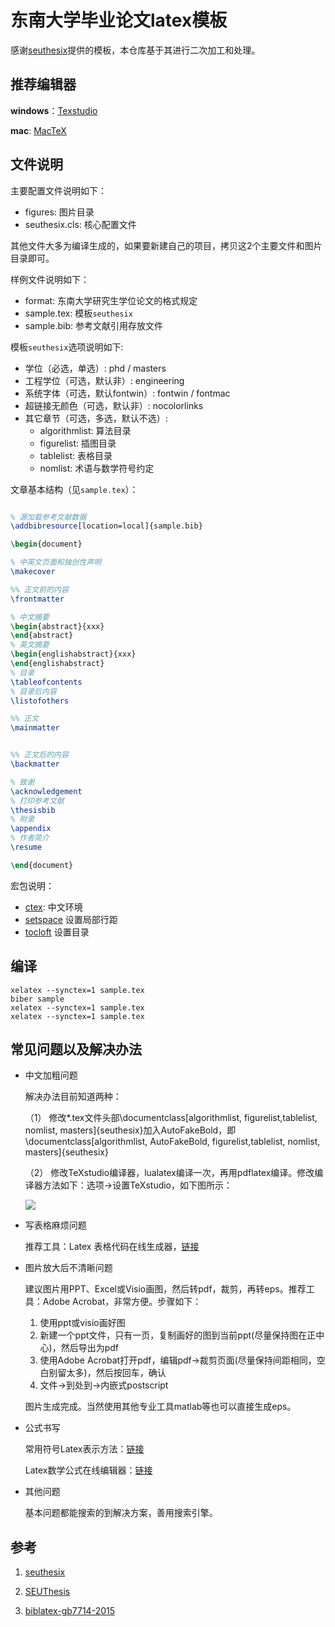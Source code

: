 # 东南大学毕业论文latex模板

感谢[seuthesix](https://github.com/zhimengfan1990/seuthesix)提供的模板，本仓库基于其进行二次加工和处理。

## 推荐编辑器

**windows**：[Texstudio](https://sourceforge.net/projects/texstudio/)

**mac**: [MacTeX](https://www.tug.org/mactex/)

## 文件说明

主要配置文件说明如下：

* figures: 图片目录
* seuthesix.cls: 核心配置文件

其他文件大多为编译生成的，如果要新建自己的项目，拷贝这2个主要文件和图片目录即可。

样例文件说明如下：

* format: 东南大学研究生学位论文的格式规定 
* sample.tex: 模板`seuthesix`
* sample.bib: 参考文献引用存放文件

模板`seuthesix`选项说明如下: 

* 学位（必选，单选）: phd / masters
* 工程学位（可选，默认非）: engineering
* 系统字体（可选，默认fontwin）: fontwin / fontmac
* 超链接无颜色（可选，默认非）: nocolorlinks
* 其它章节（可选，多选，默认不选）: 
  * algorithmlist: 算法目录
  * figurelist: 插图目录
  * tablelist: 表格目录
  * nomlist: 术语与数学符号约定

文章基本结构（见`sample.tex`）：

```latex

% 源加载参考文献数据
\addbibresource[location=local]{sample.bib}

\begin{document}

% 中英文页面和独创性声明
\makecover

%% 正文前的内容
\frontmatter

% 中文摘要
\begin{abstract}{xxx}
\end{abstract}
% 英文摘要
\begin{englishabstract}{xxx}
\end{englishabstract}
% 目录
\tableofcontents
% 目录后内容
\listofothers

%% 正文
\mainmatter


%% 正文后的内容
\backmatter

% 致谢
\acknowledgement
% 打印参考文献
\thesisbib
% 附录
\appendix
% 作者简介
\resume

\end{document}
```

宏包说明：

* [ctex](https://ctan.org/tex-archive/language/chinese/ctex): 中文环境
* [setspace](https://ctan.org/pkg/setspace) 设置局部行距
* [tocloft](https://ctan.org/pkg/tocloft) 设置目录

## 编译

```shell
xelatex --synctex=1 sample.tex 
biber sample
xelatex --synctex=1 sample.tex
xelatex --synctex=1 sample.tex
```

## 常见问题以及解决办法

* 中文加粗问题

  解决办法目前知道两种：

  （1） 修改*.tex文件头部\documentclass[algorithmlist,  figurelist,tablelist, nomlist, masters]{seuthesix}加入AutoFakeBold，即\documentclass[algorithmlist, AutoFakeBold, figurelist,tablelist, nomlist, masters]{seuthesix}

  （2） 修改TeXstudio编译器，lualatex编译一次，再用pdflatex编译。修改编译器方法如下：选项->设置TeXstudio，如下图所示：

  ![](https://github.com/wen-fei/seu-thesis-latex-template/blob/master/img/TeXstudio_bold.png?raw=true)


* 写表格麻烦问题

  推荐工具：Latex 表格代码在线生成器，[链接](https://www.tablesgenerator.com/)

* 图片放大后不清晰问题

  建议图片用PPT、Excel或Visio画图，然后转pdf，裁剪，再转eps。推荐工具：Adobe Acrobat，非常方便。步骤如下：

  1. 使用ppt或visio画好图
  2. 新建一个ppt文件，只有一页，复制画好的图到当前ppt(尽量保持图在正中心)，然后导出为pdf
  3. 使用Adobe Acrobat打开pdf，编辑pdf->裁剪页面(尽量保持间距相同，空白别留太多)，然后按回车，确认
  4. 文件->到处到->内嵌式postscript

  图片生成完成。当然使用其他专业工具matlab等也可以直接生成eps。

* 公式书写

  常用符号Latex表示方法：[链接](https://www.mohu.org/info/symbols/symbols.htm)

  Latex数学公式在线编辑器：[链接](https://www.codecogs.com/latex/eqneditor.php?lang=zh-cn)

* 其他问题

  基本问题都能搜索的到解决方案，善用搜索引擎。


## 参考

1. [seuthesix](https://github.com/zhimengfan1990/seuthesix)

2. [SEUThesis](https://github.com/JosanSun/SEUThesis)

3. [biblatex-gb7714-2015](https://github.com/hushidong/biblatex-gb7714-2015)

